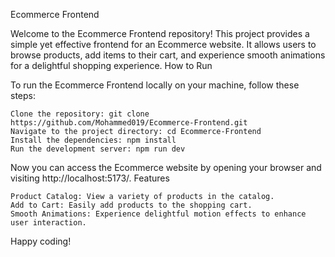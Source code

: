 Ecommerce Frontend

Welcome to the Ecommerce Frontend repository! This project provides a simple yet effective frontend for an Ecommerce website. It allows users to browse products, add items to their cart, and experience smooth animations for a delightful shopping experience.
How to Run

To run the Ecommerce Frontend locally on your machine, follow these steps:

    Clone the repository: git clone https://github.com/Mohammed019/Ecommerce-Frontend.git
    Navigate to the project directory: cd Ecommerce-Frontend
    Install the dependencies: npm install
    Run the development server: npm run dev

Now you can access the Ecommerce website by opening your browser and visiting http://localhost:5173/.
Features

    Product Catalog: View a variety of products in the catalog.
    Add to Cart: Easily add products to the shopping cart.
    Smooth Animations: Experience delightful motion effects to enhance user interaction.


Happy coding!
